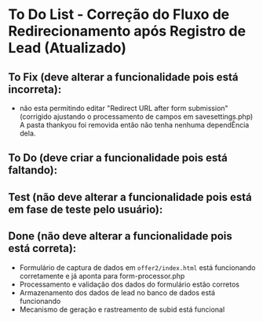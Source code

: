 # To Do List - Correção do Fluxo de Redirecionamento após Registro de Lead (Atualizado)

## To Fix (deve alterar a funcionalidade pois está incorreta):

- não esta permitindo editar "Redirect URL after form submission" (corrigido ajustando o processamento de campos em savesettings.php)
A pasta thankyou foi removida então não tenha nenhuma dependÊncia dela.
## To Do (deve criar a funcionalidade pois está faltando):

## Test (não deve alterar a funcionalidade pois está em fase de teste pelo usuário):


## Done (não deve alterar a funcionalidade pois está correta):
- Formulário de captura de dados em `offer2/index.html` está funcionando corretamente e já aponta para form-processor.php
- Processamento e validação dos dados do formulário estão corretos
- Armazenamento dos dados de lead no banco de dados está funcionando
- Mecanismo de geração e rastreamento de subid está funcional

